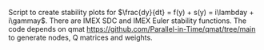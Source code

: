 Script to create stability plots for $\frac{dy}{dt} = f(y) + s(y) = i\lambday + i\gammay$. There are IMEX SDC and IMEX Euler stability functions. The code depends on qmat https://github.com/Parallel-in-Time/qmat/tree/main to generate nodes, Q matrices and weights.
